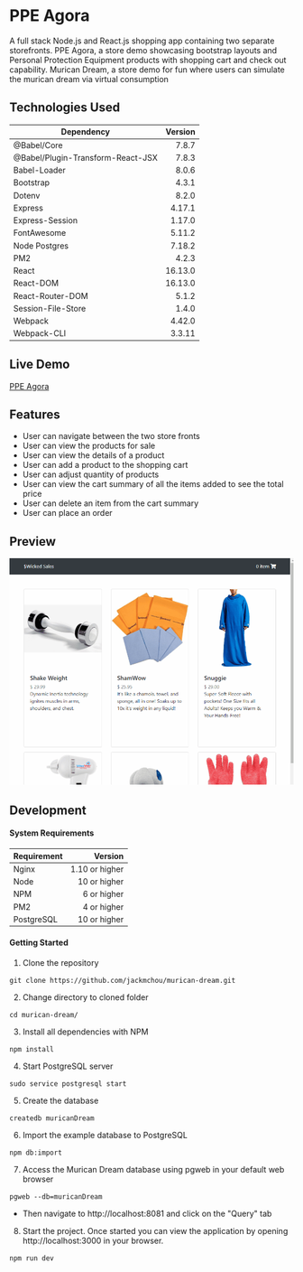 # PPE Agora
A full stack Node.js and React.js shopping app containing two separate storefronts. PPE Agora, a store demo showcasing bootstrap layouts and Personal Protection Equipment products with shopping cart and check out capability. Murican Dream, a store demo for fun where users can simulate the murican dream via virtual consumption

## Technologies Used
|             Dependency             |   Version   |
|------------------------------------|------------:|
| @Babel/Core                        |    7.8.7    |
| @Babel/Plugin-Transform-React-JSX  |    7.8.3    |
| Babel-Loader                       |    8.0.6    |
| Bootstrap                          |    4.3.1    |
| Dotenv                             |    8.2.0    |
| Express                            |    4.17.1   |
| Express-Session                    |    1.17.0   |
| FontAwesome                        |    5.11.2   |
| Node Postgres                      |    7.18.2   |
| PM2                                |    4.2.3    |
| React                              |   16.13.0   |
| React-DOM                          |   16.13.0   |
| React-Router-DOM                   |    5.1.2    |
| Session-File-Store                 |    1.4.0    |
| Webpack                            |    4.42.0   |
| Webpack-CLI                        |    3.3.11   |
## Live Demo
[PPE Agora](https://ppe-agora.jackmchou.com/)
## Features
- User can navigate between the two store fronts
- User can view the products for sale
- User can view the details of a product
- User can add a product to the shopping cart
- User can adjust quantity of products
- User can view the cart summary of all the items added to see the total price
- User can delete an item from the cart summary
- User can place an order
## Preview
![PPE Agora Preview](preview.gif "PPE Preview")
## Development
#### System Requirements
|   Requirement   |     Version      |
|-----------------|-----------------:|
| Nginx           |  1.10 or higher  |
| Node            |   10 or higher   |
| NPM             |    6 or higher   |
| PM2             |    4 or higher   |
| PostgreSQL      |   10 or higher   |
#### Getting Started
1. Clone the repository
  ```shell
  git clone https://github.com/jackmchou/murican-dream.git
  ```
2. Change directory to cloned folder
  ```shell
  cd murican-dream/
  ```
3. Install all dependencies with NPM
  ```shell
  npm install
  ```
4. Start PostgreSQL server
  ```shell
  sudo service postgresql start
  ```
5. Create the database
  ```shell
  createdb muricanDream
  ```
6. Import the example database to PostgreSQL
  ```shell
  npm db:import
  ```
7. Access the Murican Dream database using pgweb in your default web browser
  ```shell
  pgweb --db=muricanDream
  ```
  - Then navigate to http://localhost:8081 and click on the "Query" tab
8. Start the project. Once started you can view the application by opening http://localhost:3000 in your browser.
  ```shell
  npm run dev
  ```